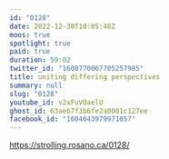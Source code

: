 ```yaml
---
id: "0128"
date: 2022-12-30T10:05:48Z
moos: true
spotlight: true
paid: true
duration: 59:02
twitter_id: "1608770067705257985"
title: uniting differing perspectives
summary: null
slug: "0128"
youtube_id: v2xFuVOaelU
ghost_id: 63aeb7f3b6fe2a0001c127ee
facebook_id: "1604643979971057"
---
```

https://strolling.rosano.ca/0128/
